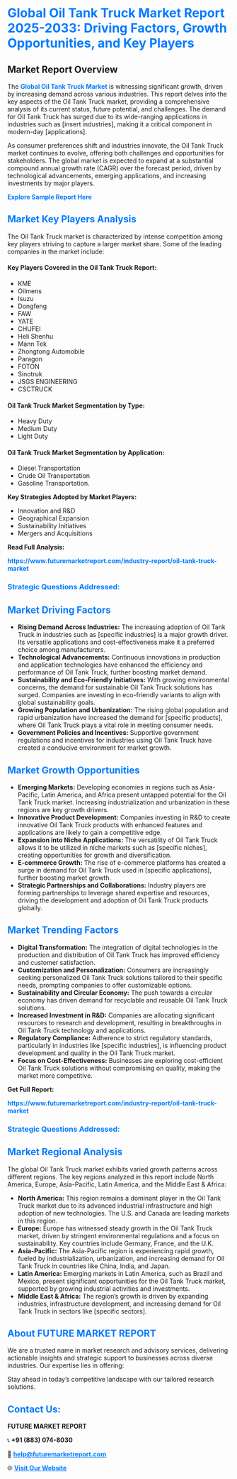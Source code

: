 <h1 style="color: #007BFF;">Global Oil Tank Truck Market Report 2025-2033: Driving Factors, Growth Opportunities, and Key Players</h1>

<section id="overview">
<h2>Market Report Overview</h2>
<p>The <a href="https://www.futuremarketreport.com/industry-report/oil-tank-truck-market" style="color: #007BFF; text-decoration: none;"><strong>Global Oil Tank Truck Market</strong></a> is witnessing significant growth, driven by increasing demand across various industries. This report delves into the key aspects of the Oil Tank Truck market, providing a comprehensive analysis of its current status, future potential, and challenges. The demand for Oil Tank Truck has surged due to its wide-ranging applications in industries such as [insert industries], making it a critical component in modern-day [applications].</p>
<p>As consumer preferences shift and industries innovate, the Oil Tank Truck market continues to evolve, offering both challenges and opportunities for stakeholders. The global market is expected to expand at a substantial compound annual growth rate (CAGR) over the forecast period, driven by technological advancements, emerging applications, and increasing investments by major players.</p>
</section>

<section id="overview">
<p><a href="https://www.futuremarketreport.com/request-sample/reportId=60039" style="color: #007BFF; text-decoration: none;"><strong>Explore Sample Report Here</strong></a></p>
</section>

<section id="key-players">
<h2 style="color: #007BFF;">Market Key Players Analysis</h2>
<p>The Oil Tank Truck market is characterized by intense competition among key players striving to capture a larger market share. Some of the leading companies in the market include:</p>
<h4>Key Players Covered in the Oil Tank Truck Report:</h4>
<ul><li>KME</li><li>Oilmens</li><li>Isuzu</li><li>Dongfeng</li><li>FAW</li><li>YATE</li><li>CHUFEI</li><li>Heli Shenhu</li><li>Mann Tek</li><li>Zhongtong Automobile</li><li>Paragon</li><li>FOTON</li><li>Sinotruk</li><li>JSGS ENGINEERING</li><li>CSCTRUCK</li></ul>
<h4>Oil Tank Truck Market Segmentation by Type:</h4>
<ul><li>Heavy Duty</li><li>Medium Duty</li><li>Light Duty</li></ul>

<h4>Oil Tank Truck Market Segmentation by Application:</h4>
<ul><li>Diesel Transportation</li><li>Crude Oil Transportation</li><li>Gasoline Transportation.</li></ul>
<p><strong>Key Strategies Adopted by Market Players:</strong></p>
<ul>
<li>Innovation and R&D</li>
<li>Geographical Expansion</li>
<li>Sustainability Initiatives</li>
<li>Mergers and Acquisitions</li>
</ul>
</section>

<section>
<p><strong>Read Full Analysis: </strong></p><a href="https://www.futuremarketreport.com/industry-report/oil-tank-truck-market" style="color: #007BFF; text-decoration: none;"><strong>https://www.futuremarketreport.com/industry-report/oil-tank-truck-market</strong></a>
<h3 style="color: #007BFF;">Strategic Questions Addressed:</h3>
</section>

<section id="driving-factors">
<h2 style="color: #007BFF;">Market Driving Factors</h2>
<ul>
<li><strong>Rising Demand Across Industries:</strong> The increasing adoption of Oil Tank Truck in industries such as [specific industries] is a major growth driver. Its versatile applications and cost-effectiveness make it a preferred choice among manufacturers.</li>
<li><strong>Technological Advancements:</strong> Continuous innovations in production and application technologies have enhanced the efficiency and performance of Oil Tank Truck, further boosting market demand.</li>
<li><strong>Sustainability and Eco-Friendly Initiatives:</strong> With growing environmental concerns, the demand for sustainable Oil Tank Truck solutions has surged. Companies are investing in eco-friendly variants to align with global sustainability goals.</li>
<li><strong>Growing Population and Urbanization:</strong> The rising global population and rapid urbanization have increased the demand for [specific products], where Oil Tank Truck plays a vital role in meeting consumer needs.</li>
<li><strong>Government Policies and Incentives:</strong> Supportive government regulations and incentives for industries using Oil Tank Truck have created a conducive environment for market growth.</li>
</ul>
</section>

<section id="growth-opportunities">
<h2 style="color: #007BFF;">Market Growth Opportunities</h2>
<ul>
<li><strong>Emerging Markets:</strong> Developing economies in regions such as Asia-Pacific, Latin America, and Africa present untapped potential for the Oil Tank Truck market. Increasing industrialization and urbanization in these regions are key growth drivers.</li>
<li><strong>Innovative Product Development:</strong> Companies investing in R&D to create innovative Oil Tank Truck products with enhanced features and applications are likely to gain a competitive edge.</li>
<li><strong>Expansion into Niche Applications:</strong> The versatility of Oil Tank Truck allows it to be utilized in niche markets such as [specific niches], creating opportunities for growth and diversification.</li>
<li><strong>E-commerce Growth:</strong> The rise of e-commerce platforms has created a surge in demand for Oil Tank Truck used in [specific applications], further boosting market growth.</li>
<li><strong>Strategic Partnerships and Collaborations:</strong> Industry players are forming partnerships to leverage shared expertise and resources, driving the development and adoption of Oil Tank Truck products globally.</li>
</ul>
</section>

<section id="trending-factors">
<h2 style="color: #007BFF;">Market Trending Factors</h2>
<ul>
<li><strong>Digital Transformation:</strong> The integration of digital technologies in the production and distribution of Oil Tank Truck has improved efficiency and customer satisfaction.</li>
<li><strong>Customization and Personalization:</strong> Consumers are increasingly seeking personalized Oil Tank Truck solutions tailored to their specific needs, prompting companies to offer customizable options.</li>
<li><strong>Sustainability and Circular Economy:</strong> The push towards a circular economy has driven demand for recyclable and reusable Oil Tank Truck solutions.</li>
<li><strong>Increased Investment in R&D:</strong> Companies are allocating significant resources to research and development, resulting in breakthroughs in Oil Tank Truck technology and applications.</li>
<li><strong>Regulatory Compliance:</strong> Adherence to strict regulatory standards, particularly in industries like [specific industries], is influencing product development and quality in the Oil Tank Truck market.</li>
<li><strong>Focus on Cost-Effectiveness:</strong> Businesses are exploring cost-efficient Oil Tank Truck solutions without compromising on quality, making the market more competitive.</li>
</ul>
</section>

<section>
<p><strong>Get Full Report: </strong></p><a href="https://www.futuremarketreport.com/industry-report/oil-tank-truck-market" style="color: #007BFF; text-decoration: none;"><strong>https://www.futuremarketreport.com/industry-report/oil-tank-truck-market</strong></a>
<h3 style="color: #007BFF;">Strategic Questions Addressed:</h3>
</section>


<section id="regional-analysis">
<h2 style="color: #007BFF;">Market Regional Analysis</h2>
<p>The global Oil Tank Truck market exhibits varied growth patterns across different regions. The key regions analyzed in this report include North America, Europe, Asia-Pacific, Latin America, and the Middle East & Africa:</p>
<ul>
<li><strong>North America:</strong> This region remains a dominant player in the Oil Tank Truck market due to its advanced industrial infrastructure and high adoption of new technologies. The U.S. and Canada are leading markets in this region.</li>
<li><strong>Europe:</strong> Europe has witnessed steady growth in the Oil Tank Truck market, driven by stringent environmental regulations and a focus on sustainability. Key countries include Germany, France, and the U.K.</li>
<li><strong>Asia-Pacific:</strong> The Asia-Pacific region is experiencing rapid growth, fueled by industrialization, urbanization, and increasing demand for Oil Tank Truck in countries like China, India, and Japan.</li>
<li><strong>Latin America:</strong> Emerging markets in Latin America, such as Brazil and Mexico, present significant opportunities for the Oil Tank Truck market, supported by growing industrial activities and investments.</li>
<li><strong>Middle East & Africa:</strong> The region’s growth is driven by expanding industries, infrastructure development, and increasing demand for Oil Tank Truck in sectors like [specific sectors].</li>
</ul>
</section>

<footer>
<h2 style="color: #007BFF;">About FUTURE MARKET REPORT</h2>
<p>We are a trusted name in market research and advisory services, delivering actionable insights and strategic support to businesses across diverse industries. Our expertise lies in offering:</p>

<p>Stay ahead in today’s competitive landscape with our tailored research solutions.</p>

<h2 style="color: #007BFF;">Contact Us:</h2>
<p><strong>FUTURE MARKET REPORT</strong></p>
<p>📞 <strong>+91 (883) 074-8030</strong></p>
<p>📧 <strong><a href="mailto:help@futuremarketreport.com" style="color: #007BFF;">help@futuremarketreport.com</a></strong></p>
<p>🌐 <strong><a href="https://www.futuremarketreport.com/" style="color: #007BFF;">Visit Our Website</a></strong></p>
</footer>